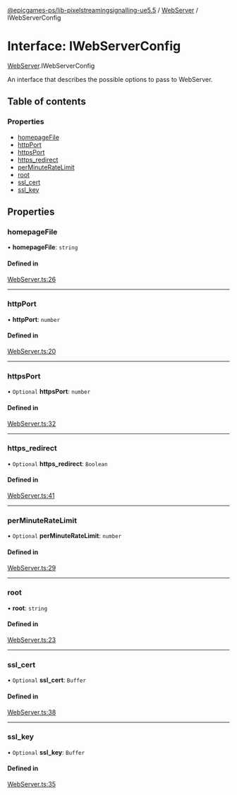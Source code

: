[@epicgames-ps/lib-pixelstreamingsignalling-ue5.5](../README.md) / [WebServer](../modules/WebServer.md) / IWebServerConfig

# Interface: IWebServerConfig

[WebServer](../modules/WebServer.md).IWebServerConfig

An interface that describes the possible options to pass to
WebServer.

## Table of contents

### Properties

- [homepageFile](WebServer.IWebServerConfig.md#homepagefile)
- [httpPort](WebServer.IWebServerConfig.md#httpport)
- [httpsPort](WebServer.IWebServerConfig.md#httpsport)
- [https\_redirect](WebServer.IWebServerConfig.md#https_redirect)
- [perMinuteRateLimit](WebServer.IWebServerConfig.md#perminuteratelimit)
- [root](WebServer.IWebServerConfig.md#root)
- [ssl\_cert](WebServer.IWebServerConfig.md#ssl_cert)
- [ssl\_key](WebServer.IWebServerConfig.md#ssl_key)

## Properties

### homepageFile

• **homepageFile**: `string`

#### Defined in

[WebServer.ts:26](https://github.com/mcottontensor/PixelStreamingInfrastructure/blob/branch/Signalling/src/WebServer.ts#L26)

___

### httpPort

• **httpPort**: `number`

#### Defined in

[WebServer.ts:20](https://github.com/mcottontensor/PixelStreamingInfrastructure/blob/branch/Signalling/src/WebServer.ts#L20)

___

### httpsPort

• `Optional` **httpsPort**: `number`

#### Defined in

[WebServer.ts:32](https://github.com/mcottontensor/PixelStreamingInfrastructure/blob/branch/Signalling/src/WebServer.ts#L32)

___

### https\_redirect

• `Optional` **https\_redirect**: `Boolean`

#### Defined in

[WebServer.ts:41](https://github.com/mcottontensor/PixelStreamingInfrastructure/blob/branch/Signalling/src/WebServer.ts#L41)

___

### perMinuteRateLimit

• `Optional` **perMinuteRateLimit**: `number`

#### Defined in

[WebServer.ts:29](https://github.com/mcottontensor/PixelStreamingInfrastructure/blob/branch/Signalling/src/WebServer.ts#L29)

___

### root

• **root**: `string`

#### Defined in

[WebServer.ts:23](https://github.com/mcottontensor/PixelStreamingInfrastructure/blob/branch/Signalling/src/WebServer.ts#L23)

___

### ssl\_cert

• `Optional` **ssl\_cert**: `Buffer`

#### Defined in

[WebServer.ts:38](https://github.com/mcottontensor/PixelStreamingInfrastructure/blob/branch/Signalling/src/WebServer.ts#L38)

___

### ssl\_key

• `Optional` **ssl\_key**: `Buffer`

#### Defined in

[WebServer.ts:35](https://github.com/mcottontensor/PixelStreamingInfrastructure/blob/branch/Signalling/src/WebServer.ts#L35)
